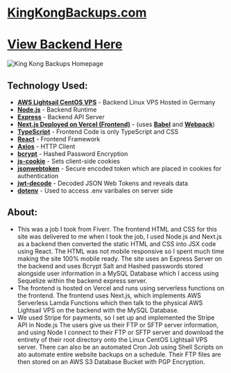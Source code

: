 # [KingKongBackups.com](https://kingkongbackups.com)
# [View Backend Here](https://github.com/luke-devel/KingKongBackend)
![King Kong Backups Homepage](https://kingkongbackups.com/img/KingKongBackups.png)
## Technology Used:
* [**AWS Lightsail CentOS VPS**](https://lightsail.aws.amazon.com/) - Backend Linux VPS Hosted in Germany
* [**Node.js**](https://nodejs.org/en/) - Backend Runtime
* [**Express**](https://github.com/expressjs/express) - Backend API Server
* [**Next.js Deployed on Vercel (Frontend)**](https://github.com/vercel/next.js) - (uses [**Babel**](https://babeljs.io/) and [**Webpack**](https://webpack.js.org/))
* [**TypeScript**](https://github.com/microsoft/TypeScript) - Frontend Code is only TypeScript and CSS
* [**React**](https://github.com/facebook/react) - Frontend Framework
* [**Axios**](https://github.com/axios/axios) - HTTP Client
* [**bcrypt**](https://github.com/kelektiv/node.bcrypt.js) - Hashed Password Encryption
* [**js-cookie**](https://github.com/js-cookie/js-cookie) - Sets client-side cookies
* [**jsonwebtoken**](https://github.com/auth0/node-jsonwebtoken) - Secure encoded token which are placed in cookies for authentication
* [**jwt-decode**](https://github.com/auth0/jwt-decode) - Decoded JSON Web Tokens and reveals data
* [**dotenv**](https://github.com/motdotla/dotenv) - Used to access .env varibales on server side

## About:
* This was a job I took from Fiverr. The frontend HTML and CSS for this site was delivered to me when I took the job, I used Node.js and Next.js as a backend then converted the static HTML and CSS into JSX code using React. The HTML was not mobile responsive so I spent much time making the site 100% mobile ready. The site uses an Express Server on the backend and uses Bcrypt Salt and Hashed passwords stored alongside user information in a MySQL Database which I access using Sequelize within the backend express server. 
* The frontend is hosted on Vercel and runs using serverless functions on the frontend. The frontend uses Next.js, which implements AWS Serverless Lamda Functions which then talk to the physical AWS Lightsail VPS on the backend with the MySQL Database.
* We used Stripe for payments, so I set up and implemented the Stripe API in Node.js The users give us their FTP or SFTP server information, and using Node I connect to their FTP or SFTP server and download the entirety of their root directory onto the Linux CentOS Lightsail VPS server. There can also be an automated Cron Job using Shell Scripts on ato automate entire website backups on a schedule. Their FTP files are then stored on an AWS S3 Database Bucket with PGP Encryption. 
